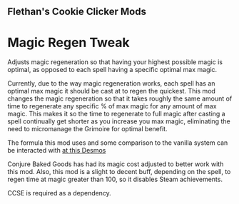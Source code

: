 ## Flethan's Cookie Clicker Mods
# Magic Regen Tweak
Adjusts magic regeneration so that having your highest possible magic is optimal, as opposed to each spell having a specific optimal max magic.

Currently, due to the way magic regeneration works, each spell has an optimal max magic it should be cast at to regen the quickest. This mod changes the magic regeneration so that it takes roughly the same amount of time to regenerate any specific % of max magic for any amount of max magic. This makes it so the time to regenerate to full magic after casting a spell continually get shorter as you increase you max magic, eliminating the need to micromanage the Grimoire for optimal benefit.

The formula this mod uses and some comparison to the vanilla system can be interacted with [at this Desmos](https://www.desmos.com/calculator/us1po3yfhb)

Conjure Baked Goods has had its magic cost adjusted to better work with this mod. Also, this mod is a slight to decent buff, depending on the spell, to regen time at magic greater than 100, so it disables Steam achievements.

CCSE is required as a dependency.
